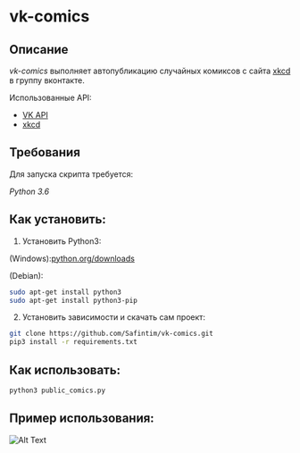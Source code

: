 # vk-comics

## Описание
*vk-comics* выполняет автопубликацию случайных комиксов с сайта [xkcd](https://xkcd.com/) в группу вконтакте.



Использованные API:
* [VK API](https://vk.com/dev/manuals)
* [xkcd](https://xkcd.com/json.html)
## Требования

Для запуска скрипта требуется:

*Python 3.6*


## Как установить:

1. Установить Python3:

(Windows):[python.org/downloads](https://www.python.org/downloads/windows/)

(Debian):
```sh
sudo apt-get install python3
sudo apt-get install python3-pip
```
2. Установить зависимости и скачать сам проект:

```sh
git clone https://github.com/Safintim/vk-comics.git
pip3 install -r requirements.txt
```

## Как использовать: 
```sh
python3 public_comics.py
```

## Пример использования:
![Alt Text](http://ipic.su/img/img7/fs/vk_comics.1556451229.gif)



